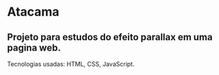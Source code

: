 # Atacama
## Projeto para estudos do efeito parallax em uma pagina web.
Tecnologias usadas: HTML, CSS, JavaScript.
